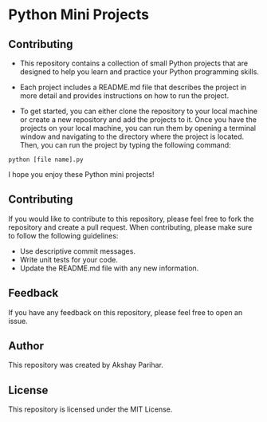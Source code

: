 # Python Mini Projects

## Contributing

* This repository contains a collection of small Python projects that are designed to help you learn and practice your Python programming skills.

* Each project includes a README.md file that describes the project in more detail and provides instructions on how to run the project.

* To get started, you can either clone the repository to your local machine or create a new repository and add the projects to it. Once you have the projects on your local machine, you can run them by opening a terminal window and navigating to the directory where the project is located. Then, you can run the project by typing the following command:


`python [file name].py`


I hope you enjoy these Python mini projects!

## Contributing

If you would like to contribute to this repository, please feel free to fork the repository and create a pull request. When contributing, please make sure to follow the following guidelines:

* Use descriptive commit messages.
* Write unit tests for your code.
* Update the README.md file with any new information.

## Feedback

If you have any feedback on this repository, please feel free to open an issue.

## Author

This repository was created by Akshay Parihar.

## License

This repository is licensed under the MIT License.

